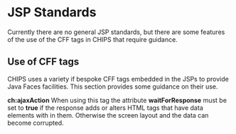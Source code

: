 JSP Standards
==================
Currently there are no general JSP standards, but there are some features of the use of the CFF tags in CHIPS that require guidance.

 
Use of CFF tags
---------------
CHIPS uses a variety if bespoke CFF tags embedded in the JSPs to provide Java Faces facilities. This section provides some guidance on their use.

**ch:ajaxAction** 
When using this tag the attribute __waitForResponse__ must be set to __true__ if the response adds or alters HTML tags that have data elements with in them. Otherwise the screen layout and the data can become corrupted.